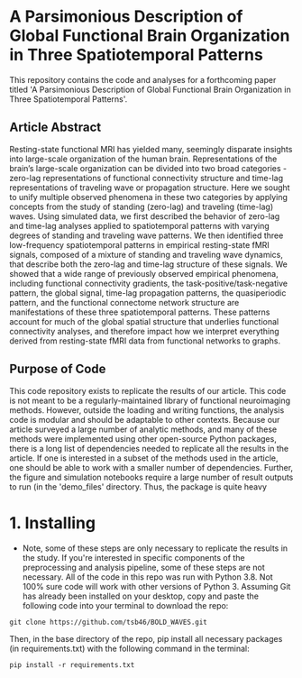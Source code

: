 # A Parsimonious Description of Global Functional Brain Organization in Three Spatiotemporal Patterns
This repository contains the code and analyses for a forthcoming paper titled 'A Parsimonious Description of Global Functional Brain Organization in Three Spatiotemporal Patterns'.


## Article Abstract
Resting-state functional MRI has yielded many, seemingly disparate insights into large-scale organization of the human brain. Representations of the brain’s large-scale organization can be divided into two broad categories - zero-lag representations of functional connectivity structure and time-lag representations of traveling wave or propagation structure. Here we sought to unify multiple observed phenomena in these two categories by applying concepts from the study of standing (zero-lag) and traveling (time-lag) waves. Using simulated data, we first described the behavior of zero-lag and time-lag analyses applied to spatiotemporal patterns with varying degrees of standing and traveling wave patterns. We then identified three low-frequency spatiotemporal patterns in empirical resting-state fMRI signals, composed of a mixture of standing and traveling wave dynamics, that describe both the zero-lag and time-lag structure of these signals. We showed that a wide range of previously observed empirical phenomena, including functional connectivity gradients, the task-positive/task-negative pattern, the global signal, time-lag propagation patterns, the quasiperiodic pattern, and the functional connectome network structure are manifestations of these three spatiotemporal patterns. These patterns account for much of the global spatial structure that underlies functional connectivity analyses, and therefore impact how we interpret everything derived from resting-state fMRI data from functional networks to graphs.

## Purpose of Code
This code repository exists to replicate the results of our article. This code is not meant to be a regularly-maintained library of functional neuroimaging methods. However, outside the loading and writing functions, the analysis code is modular and should be adaptable to other contexts. Because our article surveyed a large number of analytic methods, and many of these methods were implemented using other open-source Python packages, there is a long list of dependencies needed to replicate all the results in the article. If one is interested in a subset of the methods used in the article, one should be able to work with a smaller number of dependencies. Further, the figure and simulation notebooks require a large number of result outputs to run (in the 'demo_files' directory. Thus, the package is quite heavy

# 1. Installing
* Note, some of these steps are only necessary to replicate the results in the study. If you're interested in specific components of the preprocessing and analysis pipeline, some of these steps are not necessary.
All of the code in this repo was run with Python 3.8. Not 100% sure code will work with other versions of Python 3.
Assuming Git has already been installed on your desktop, copy and paste the following code into your terminal to download the repo:
```
git clone https://github.com/tsb46/BOLD_WAVES.git
```
Then, in the base directory of the repo, pip install all necessary packages (in requirements.txt) with the following command in the terminal:

```
pip install -r requirements.txt
```


